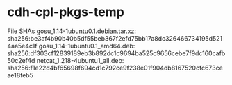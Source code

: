 # cdh-cpl-pkgs-temp

File SHAs
gosu_1.14-1ubuntu0.1.debian.tar.xz:  sha256:be3af4b90b40b5df55beb367f2efd75bb17a8dc326466734195d5214aa5e4c1f
gosu_1.14-1ubuntu0.1_amd64.deb: sha256:df303cf12839189eb3b892dc1c9694ba525c9656cebe7f9dc160cafb50c2ef4d
netcat_1.218-4ubuntu1_all.deb: sha256:f1e22d4bf65698f694cd1c792ce9f238e01f904db8167520cfc673ceae18feb5
